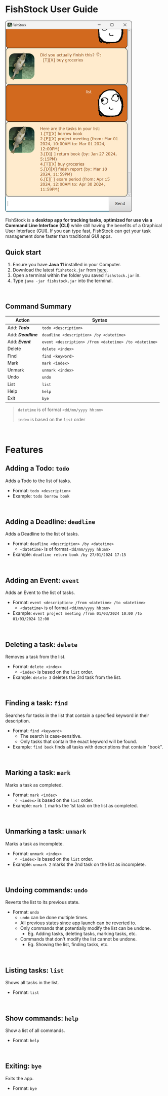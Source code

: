 # FishStock User Guide

<img src="Ui.png" width="400">

FishStock is a **desktop app for tracking tasks, optimized for use via a Command Line Interface (CLI)** while still having
the benefits of a Graphical User Interface (GUI). If you can type fast, FishStock can get your task management done faster
than traditional GUI apps.

## Quick start
1. Ensure you have **Java 11** installed in your Computer.
2. Download the latest `fishstock.jar` from [here](https://github.com/bryanyee33/ip/releases).
3. Open a terminal within the folder you saved `fishstock.jar` in.
4. Type `java -jar fishstock.jar` into the terminal.
<p>&nbsp;</p>

## Command Summary
| Action              | Syntax                                                |
| ------------------- | ----------------------------------------------------- |
| Add: ***Todo***     | `todo <description>`                                  |
| Add: ***Deadline*** | `deadline <description> /by <datetime>`               |
| Add: ***Event***    | `event <description> /from <datetime> /to <datetime>` |
| Delete              | `delete <index>`                                      |
| Find                | `find <keyword>`                                      |
| Mark                | `mark <index>`                                        |
| Unmark              | `unmark <index>`                                      |
| Undo                | `undo`                                                |
| List                | `list`                                                |
| Help                | `help`                                                |
| Exit                | `bye`                                                 |

> `datetime` is of format `<dd/mm/yyyy hh:mm>`
> 
> `index` is based on the `list` order
<p>&nbsp;</p>

# Features
## Adding a Todo: `todo`
Adds a Todo to the list of tasks.

- Format: `todo <description>`
- Example: `todo borrow book`
<p>&nbsp;</p>

## Adding a Deadline: `deadline`
Adds a Deadline to the list of tasks.

- Format: `deadline <description> /by <datetime>`
  - `<datetime>` is of format `<dd/mm/yyyy hh:mm>`
- Example: `deadline return book /by 27/01/2024 17:15`
<p>&nbsp;</p>

## Adding an Event: `event`
Adds an Event to the list of tasks.

- Format: `event <description> /from <datetime> /to <datetime>`
  - `<datetime>` is of format `<dd/mm/yyyy hh:mm>`
- Example: `event project meeting /from 01/03/2024 10:00 /to 01/03/2024 12:00`
<p>&nbsp;</p>

## Deleting a task: `delete`
Removes a task from the list.

- Format: `delete <index>`
  - `<index>` is based on the `list` order.
- Example: `delete 3` deletes the 3rd task from the list.  
  
<p>&nbsp;</p>

## Finding a task: `find`
Searches for tasks in the list that contain a specified keyword in their description.

- Format: `find <keyword>`
  - The search is case-sensitive.
  - Only tasks that contain the exact keyword will be found.
- Example: `find book` finds all tasks with descriptions that contain "book".
<p>&nbsp;</p>

## Marking a task: `mark`
Marks a task as completed.

- Format: `mark <index>`
  - `<index>` is based on the `list` order.
- Example: `mark 1` marks the 1st task on the list as completed.
<p>&nbsp;</p>

## Unmarking a task: `unmark`
Marks a task as incomplete.

- Format: `unmark <index>`
  - `<index>` is based on the `list` order.
- Example: `unmark 2` marks the 2nd task on the list as incomplete.
<p>&nbsp;</p>

## Undoing commands: `undo`
Reverts the list to its previous state.

- Format: `undo`
  - `undo` can be done multiple times.
  - All previous states since app launch can be reverted to.
  - Only commands that potentially modify the list can be undone.
    - Eg. Adding tasks, deleting tasks, marking tasks, etc.
  - Commands that don't modify the list cannot be undone.
    - Eg. Showing the list, finding tasks, etc.
<p>&nbsp;</p>

## Listing tasks: `list`
Shows all tasks in the list.

- Format: `list`
<p>&nbsp;</p>

## Show commands: `help`
Show a list of all commands.

- Format: `help`
<p>&nbsp;</p>

## Exiting: `bye`
Exits the app.

- Format: `bye`
<p>&nbsp;</p>
